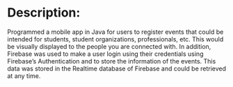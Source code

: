 # Description:

Programmed a mobile app in Java for users to register events that could be intended for students, student organizations, professionals, etc. This would be visually displayed to the people you are connected with. In addition, Firebase was used to make a user login using their credentials using Firebase’s Authentication and to store the information of the events. This data was stored in the Realtime database of Firebase and could be retrieved at any time. 